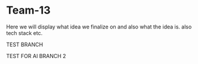# Team-13

Here we will display what idea we finalize on and also what the idea is.
also tech stack etc.

TEST BRANCH

TEST FOR AI BRANCH 2
